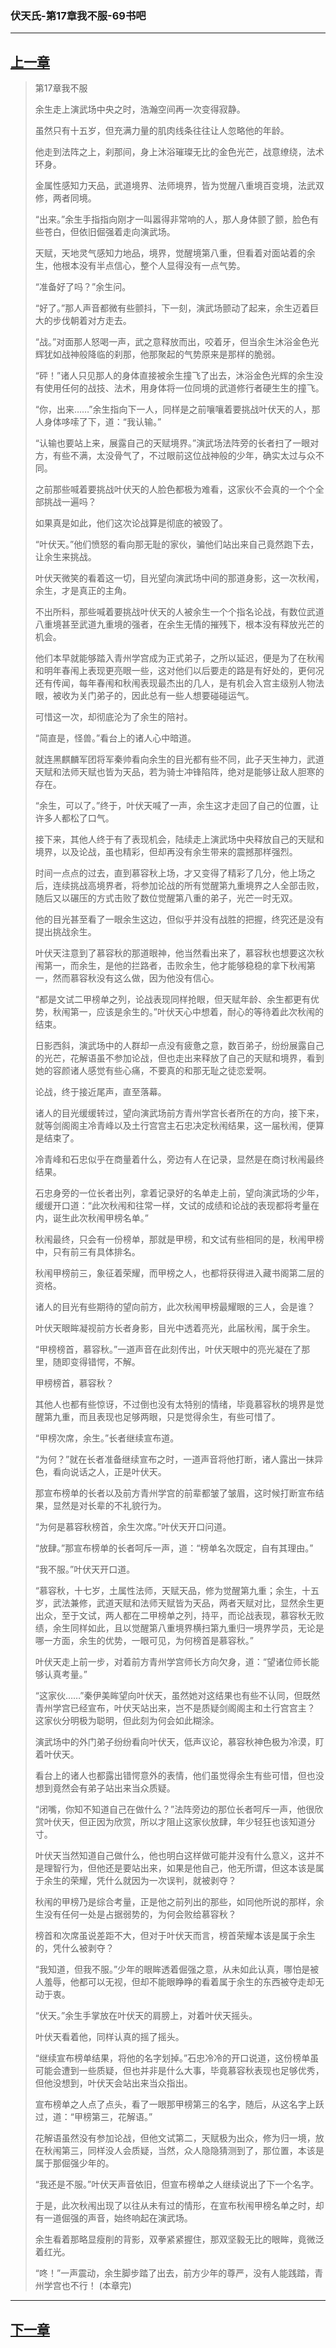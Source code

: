 ### 伏天氏-第17章我不服-69书吧

--------
[上一章](./0d43b384a7dad6d53b87b5c135dd0313.md)
--------


>
>
>
>第17章我不服
>
>余生走上演武场中央之时，浩瀚空间再一次变得寂静。
>
>虽然只有十五岁，但充满力量的肌肉线条往往让人忽略他的年龄。
>
>他走到法阵之上，刹那间，身上沐浴璀璨无比的金色光芒，战意缭绕，法术环身。
>
>金属性感知力天品，武道境界、法师境界，皆为觉醒八重境百变境，法武双修，两者同境。
>
>“出来。”余生手指指向刚才一叫嚣得非常响的人，那人身体颤了颤，脸色有些苍白，但依旧倔强着走向演武场。
>
>天赋，天地灵气感知力地品，境界，觉醒境第八重，但看着对面站着的余生，他根本没有半点信心，整个人显得没有一点气势。
>
>“准备好了吗？”余生问。
>
>“好了。”那人声音都微有些颤抖，下一刻，演武场颤动了起来，余生迈着巨大的步伐朝着对方走去。
>
>“战。”对面那人怒喝一声，武之意释放而出，咬着牙，但当余生沐浴金色光辉犹如战神般降临的刹那，他那聚起的气势原来是那样的脆弱。
>
>“砰！”诸人只见那人的身体直接被余生撞飞了出去，沐浴金色光辉的余生没有使用任何的战技、法术，用身体将一位同境的武道修行者硬生生的撞飞。
>
>“你，出来……”余生指向下一人，同样是之前嚷嚷着要挑战叶伏天的人，那人身体哆嗦了下，道：“我认输。”
>
>“认输也要站上来，展露自己的天赋境界。”演武场法阵旁的长者扫了一眼对方，有些不满，太没骨气了，不过眼前这位战神般的少年，确实太过与众不同。
>
>之前那些喊着要挑战叶伏天的人脸色都极为难看，这家伙不会真的一个个全部挑战一遍吗？
>
>如果真是如此，他们这次论战算是彻底的被毁了。
>
>“叶伏天。”他们愤怒的看向那无耻的家伙，骗他们站出来自己竟然跑下去，让余生来挑战。
>
>叶伏天微笑的看着这一切，目光望向演武场中间的那道身影，这一次秋闱，余生，才是真正的主角。
>
>不出所料，那些喊着要挑战叶伏天的人被余生一个个指名论战，有数位武道八重境甚至武道九重境的强者，在余生无情的摧残下，根本没有释放光芒的机会。
>
>他们本早就能够踏入青州学宫成为正式弟子，之所以延迟，便是为了在秋闱和明年春闱上表现更亮眼一些，这对他们以后要走的路是有好处的，更何况还有传闻，每年春闱和秋闱表现最杰出的几人，是有机会入宫主级别人物法眼，被收为关门弟子的，因此总有一些人想要碰碰运气。
>
>可惜这一次，却彻底沦为了余生的陪衬。
>
>“简直是，怪兽。”看台上的诸人心中暗道。
>
>就连黑麒麟军团将军秦帅看向余生的目光都有些不同，此子天生神力，武道天赋和法师天赋也皆为天品，若为骑士冲锋陷阵，绝对是能够让敌人胆寒的存在。
>
>“余生，可以了。”终于，叶伏天喊了一声，余生这才走回了自己的位置，让许多人都松了口气。
>
>接下来，其他人终于有了表现机会，陆续走上演武场中央释放自己的天赋和境界，以及论战，虽也精彩，但却再没有余生带来的震撼那样强烈。
>
>时间一点点的过去，直到慕容秋上场，才又变得了精彩了几分，他上场之后，连续挑战高境界者，将参加论战的所有觉醒第九重境界之人全部击败，随后又以碾压的方式击败了数位觉醒第八重的弟子，光芒一时无双。
>
>他的目光甚至看了一眼余生这边，但似乎并没有战胜的把握，终究还是没有提出挑战余生。
>
>叶伏天注意到了慕容秋的那道眼神，他当然看出来了，慕容秋也想要这次秋闱第一，而余生，是他的拦路者，击败余生，他才能够稳稳的拿下秋闱第一，然而慕容秋没有这么做，因为他没有信心。
>
>“都是文试二甲榜单之列，论战表现同样抢眼，但天赋年龄、余生都更有优势，秋闱第一，应该是余生的。”叶伏天心中想着，耐心的等待着此次秋闱的结束。
>
>日影西斜，演武场中的人群却一点没有疲惫之意，数百弟子，纷纷展露自己的光芒，花解语虽不参加论战，但也走出来释放了自己的天赋和境界，看到她的容颜诸人感觉有些心痛，不要真的和那无耻之徒恋爱啊。
>
>论战，终于接近尾声，直至落幕。
>
>诸人的目光缓缓转过，望向演武场前方青州学宫长者所在的方向，接下来，就等剑阁阁主冷青峰以及土行宫宫主石忠决定秋闱结果，这一届秋闱，便算是结束了。
>
>冷青峰和石忠似乎在商量着什么，旁边有人在记录，显然是在商讨秋闱最终结果。
>
>石忠身旁的一位长者出列，拿着记录好的名单走上前，望向演武场的少年，缓缓开口道：“此次秋闱和往常一样，文试的成绩和论战的表现都将考量在内，诞生此次秋闱甲榜名单。”
>
>秋闱最终，只会有一份榜单，那就是甲榜，和文试有些相同的是，秋闱甲榜中，只有前三有具体排名。
>
>秋闱甲榜前三，象征着荣耀，而甲榜之人，也都将获得进入藏书阁第二层的资格。
>
>诸人的目光有些期待的望向前方，此次秋闱甲榜最耀眼的三人，会是谁？
>
>叶伏天眼眸凝视前方长者身影，目光中透着亮光，此届秋闱，属于余生。
>
>“甲榜榜首，慕容秋。”一道声音在此刻传出，叶伏天眼中的亮光凝在了那里，随即变得错愕，不解。
>
>甲榜榜首，慕容秋？
>
>其他人也都有些惊讶，不过倒也没有太特别的情绪，毕竟慕容秋的境界是觉醒第九重，而且表现也足够两眼，只是觉得余生，有些可惜了。
>
>“甲榜次席，余生。”长者继续宣布道。
>
>“为何？”就在长者准备继续宣布之时，一道声音将他打断，诸人露出一抹异色，看向说话之人，正是叶伏天。
>
>那宣布榜单的长者以及前方青州学宫的前辈都皱了皱眉，这时候打断宣布结果，显然是对长辈的不礼貌行为。
>
>“为何是慕容秋榜首，余生次席。”叶伏天开口问道。
>
>“放肆。”那宣布榜单的长者呵斥一声，道：“榜单名次既定，自有其理由。”
>
>“我不服。”叶伏天开口道。
>
>“慕容秋，十七岁，土属性法师，天赋天品，修为觉醒第九重；余生，十五岁，武法兼修，武道天赋和法师天赋皆为天品，两者天赋对比，显然余生更出众，至于文试，两人都在二甲榜单之列，持平，而论战表现，慕容秋无败绩，余生同样如此，且以觉醒第八重境界横扫第九重归一境界学员，无论是哪一方面，余生的优势，一眼可见，为何榜首是慕容秋。”
>
>叶伏天走上前一步，对着前方青州学宫师长方向欠身，道：“望诸位师长能够认真考量。”
>
>“这家伙……”秦伊美眸望向叶伏天，虽然她对这结果也有些不认同，但既然青州学宫已经宣布，叶伏天站出来，岂不是质疑剑阁阁主和土行宫宫主？
>这家伙分明极为聪明，但此刻为何会如此糊涂。
>
>演武场中的外门弟子纷纷看向叶伏天，低声议论，慕容秋神色极为冷漠，盯着叶伏天。
>
>看台上的诸人也都露出错愕意外的表情，他们虽觉得余生有些可惜，但也没想到竟然会有弟子站出来当众质疑。
>
>“闭嘴，你知不知道自己在做什么？”法阵旁边的那位长者呵斥一声，他很欣赏叶伏天，但正因为欣赏，所以才阻止这家伙放肆，年少轻狂也该知道分寸。
>
>叶伏天当然知道自己做什么，他也明白这样做可能并没有什么意义，这并不是理智行为，但他还是要站出来，如果是他自己，他无所谓，但这本该是属于余生的荣耀，凭什么就因为一次误判，就被剥夺？
>
>秋闱的甲榜乃是综合考量，正是他之前列出的那些，如同他所说的那样，余生没有任何一处是占据弱势的，为何会败给慕容秋？
>
>榜首和次席虽说差距不大，但对于叶伏天而言，榜首荣耀本该是属于余生的，凭什么被剥夺？
>
>“我知道，但我不服。”少年的眼眸透着倔强之意，从未如此认真，哪怕是被人羞辱，他都可以无视，但却不能眼睁睁的看着属于余生的东西被夺走却无动于衷。
>
>“伏天。”余生手掌放在叶伏天的肩膀上，对着叶伏天摇头。
>
>叶伏天看着他，同样认真的摇了摇头。
>
>“继续宣布榜单结果，将他的名字划掉。”石忠冷冷的开口说道，这份榜单虽可能会遭到一些质疑，但也并非是什么大事，毕竟慕容秋表现也足够优秀，但他没想到，叶伏天会站出来当众指出。
>
>宣布榜单之人点了点头，看了一眼那甲榜第三的名字，随后，从这名字上跃过，道：“甲榜第三，花解语。”
>
>花解语虽然没有参加论战，但他文试第二，天赋极为出众，修为归一境，放在秋闱第三，同样没人会质疑，当然，众人隐隐猜测到了，那位置，本该是属于那倔强少年的。
>
>“我还是不服。”叶伏天声音依旧，但宣布榜单之人继续说出了下一个名字。
>
>于是，此次秋闱出现了以往从未有过的情形，在宣布秋闱甲榜名单之时，却有一道倔强的声音，始终响起在演武场。
>
>余生看着那略显瘦削的背影，双拳紧紧握住，那双坚毅无比的眼眸，竟微泛着红光。
>
>“咚！”一声震动，余生脚步踏了出去，前方少年的尊严，没有人能践踏，青州学宫也不行！
>(本章完)
>
>

--------
[下一章](./ec048fc1b72fc22bf59469559f80d26e.md)
--------
